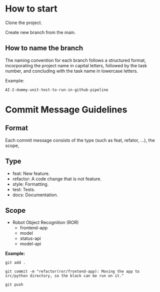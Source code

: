 # How to start

Clone the project.

Create new branch from the main.

## How to name the branch
The naming convention for each branch follows a structured format, incorporating the project name in capital letters, 
followed by the task number, and concluding with the task name in lowercase letters.

Example:

`AI-2-dummy-unit-test-to-run-in-github-pipeline`

# Commit Message Guidelines

## Format

Each commit message consists of the type (such as feat, refator, ...), the scope,

## Type

- feat: New feature.
- refactor: A code change that is not feature.
- style: Formatting.
- test: Tests.
- docs: Documentation.

## Scope

- Robot Object Recognition (ROR)
  - frontend-app
  - model
  - status-api
  - model-api

**Example:**

`git add .`

`git commit -m "refactor(ror/frontend-app): Moving the app to src/python directory, so the black can be run on it."`

`git push`